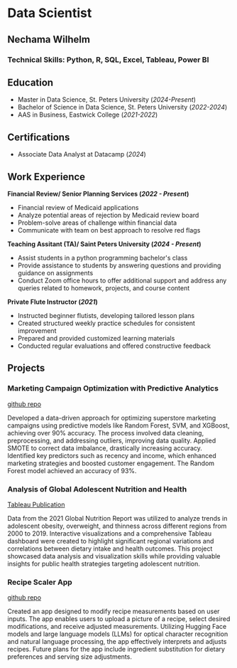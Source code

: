 # Data Scientist
## Nechama Wilhelm

### Technical Skills: Python, R, SQL, Excel, Tableau, Power BI
  
## Education
- Master in Data Science, St. Peters University (_2024-Present_)
- Bachelor of Science in Data Science, St. Peters University (_2022-2024_)
- AAS in Business, Eastwick College (_2021-2022_)

## Certifications
- Associate Data Analyst at Datacamp (_2024_)
  
## Work Experience
**Financial Review/ Senior Planning Services (_2022 - Present_)**
- Financial review of Medicaid applications
- Analyze potential areas of rejection by Medicaid review board 
- Problem-solve areas of challenge within financial data 
- Communicate with team on best approach to resolve red flags

**Teaching Assitant (TA)/ Saint Peters University (_2024 - Present_)**
- Assist students in a python programming bachelor's class
- Provide assistance to students by answering questions and providing guidance on assignments
- Conduct Zoom office hours to offer additional support and address any queries related to homework, projects, and course content
  
**Private Flute Instructor (_2021_)**
- Instructed beginner flutists, developing tailored lesson plans
- Created structured weekly practice schedules for consistent improvement
- Prepared and provided customized learning materials
- Conducted regular evaluations and offered constructive feedback
  
## Projects
### Marketing Campaign Optimization with Predictive Analytics 
[github repo](https://github.com/NechamaW/Marketing_Campaign)

Developed a data-driven approach for optimizing superstore marketing campaigns using predictive models like Random Forest, SVM, and XGBoost, achieving over 90% accuracy. The process involved data cleaning, preprocessing, and addressing outliers, improving data quality. Applied SMOTE to correct data imbalance, drastically increasing accuracy. Identified key predictors such as recency and income, which enhanced marketing strategies and boosted customer engagement. The Random Forest model achieved an accuracy of 93%.

### Analysis of Global Adolescent Nutrition and Health
[Tableau Publication](https://public.tableau.com/app/profile/nechama.wilhelm/viz/AdolescentHealth/AdolescentNutritionandHealthStatus)

Data from the 2021 Global Nutrition Report was utilized to analyze trends in adolescent obesity, overweight, and thinness across different regions from 2000 to 2019. Interactive visualizations and a comprehensive Tableau dashboard were created to highlight significant regional variations and correlations between dietary intake and health outcomes. This project showcased data analysis and visualization skills while providing valuable insights for public health strategies targeting adolescent nutrition.

### Recipe Scaler App
[github repo](https://github.com/NechamaW/Recipe-Modifier)

Created an app designed to modify recipe measurements based on user inputs. The app enables users to upload a picture of a recipe, select desired modifications, and receive adjusted measurements. Utilizing Hugging Face models and large language models (LLMs) for optical character recognition and natural language processing, the app effectively interprets and adjusts recipes. Future plans for the app include ingredient substitution for dietary preferences and serving size adjustments.
